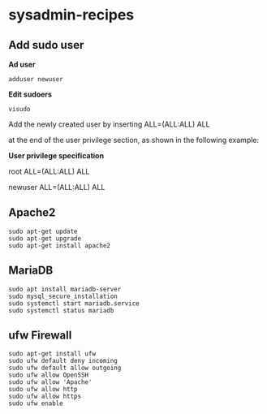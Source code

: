 # sysadmin-recipes

## Add sudo user 

**Ad user**

`adduser newuser`

**Edit sudoers**

`visudo`

Add the newly created user by inserting <username> ALL=(ALL:ALL) ALL

at the end of the user privilege section, as shown in the following example:

**User privilege specification**

root    ALL=(ALL:ALL) ALL

newuser ALL=(ALL:ALL) ALL

## Apache2

```
sudo apt-get update
sudo apt-get upgrade
sudo apt-get install apache2
```
## MariaDB

```
sudo apt install mariadb-server
sudo mysql_secure_installation
sudo systemctl start mariadb.service
sudo systemctl status mariadb
```

## ufw Firewall

```
sudo apt-get install ufw
sudo ufw default deny incoming
sudo ufw default allow outgoing
sudo ufw allow OpenSSH
sudo ufw allow 'Apache'
sudo ufw allow http
sudo ufw allow https
sudo ufw enable
```
 
